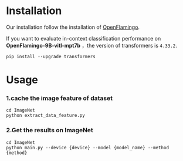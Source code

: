 # Installation
Our installation follow the installation of [OpenFlamingo](https://github.com/mlfoundations/open_flamingo). 

If you want to evaluate in-context classification performance on **OpenFlamingo-9B-vitl-mpt7b** ，the version of transformers is `4.33.2`.


```
pip install --upgrade transformers
```

# Usage

### 1.cache the image feature of dataset

```
cd ImageNet
python extract_data_feature.py
```

### 2.Get the results on ImageNet

```
cd ImageNet
python main.py --device {device} --model {model_name} --method {method}
```